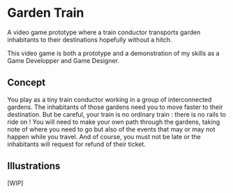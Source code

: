 # Garden Train

A video game prototype where a train conductor transports garden inhabitants to their destinations hopefully without a hitch.

This video game is both a prototype and a demonstration of my skills as a Game Developper and Game Designer.

## Concept

You play as a tiny train conductor working in a group of interconnected gardens. The inhabitants of those gardens need you to move faster to their destination.
But be careful, your train is no ordinary train : there is no rails to ride on ! You will need to make your own path through the gardens, taking note of where you need to go but also of the events that may or may not happen while you travel.
And of course, you must not be late or the inhabitants will request for refund of their ticket.

## Illustrations

[WIP]